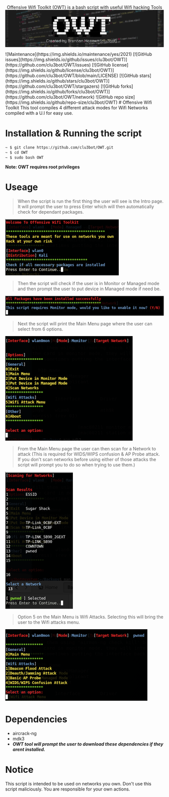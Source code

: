 <p align=center>
Offensive Wifi Toolkit (OWT) is a bash script with useful Wifi hacking Tools

<img src=img/img6.png align=center alt=banner />

</p>
![Maintenance](https://img.shields.io/maintenance/yes/2021)
[![GitHub issues](https://img.shields.io/github/issues/clu3bot/OWT)](https://github.com/clu3bot/OWT/issues)
[![GitHub license](https://img.shields.io/github/license/clu3bot/OWT)](https://github.com/clu3bot/OWT/blob/main/LICENSE)
[![GitHub stars](https://img.shields.io/github/stars/clu3bot/OWT)](https://github.com/clu3bot/OWT/stargazers)
[![GitHub forks](https://img.shields.io/github/forks/clu3bot/OWT)](https://github.com/clu3bot/OWT/network)
![GitHub repo size](https://img.shields.io/github/repo-size/clu3bot/OWT)
# Offensive Wifi Toolkit
This tool compiles 4 different attack modes for Wifi Networks compiled with a U.I for easy use.

# Installation & Running the script
```
~ $ git clone https://github.com/clu3bot/OWT.git
~ $ cd OWT
~ $ sudo bash OWT
```
**Note: OWT requires root privileges**

# Useage
> When the script is run the first thing the user will see is the Intro page. It will prompt the user to press Enter which will then automatically check for dependant packages. 

![img1](img/img1.png)

> Then the script will check if the user is in Monitor or Managed mode and then prompt the user to put device in Managed mode if need be.

![img2](img/img2.png)

> Next the script will print the Main Menu page where the user can select from 6 options.

![img3](img/img3.png)

> From the Main Menu page the user can then scan for a Network to attack (This is required for WIDS/WIPS confusion & AP Probe attack. If you don't scan networks before using either of those attacks the script will prompt you to do so when trying to use them.)

![img4](img/img4.png)

> Option 5 on the Main Menu is Wifi Attacks. Selecting this will bring the user to the Wifi attacks menu.

![img5](img/img5.png)

# Dependencies 
* aircrack-ng 
* mdk3
* ***OWT tool will prompt the user to download these dependencies if they arent installed.***

# Notice

This script is intended to be used on networks you own. Don't use this script maliciously. You are responsible for your own actions.

